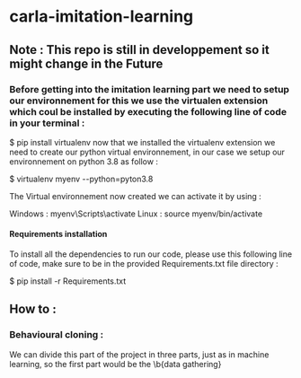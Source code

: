 # carla-imitation-learning
## Note : This repo is still in developpement so it might change in the Future
### Before getting into the imitation learning part we need to setup our environnement for this we use the virtualen extension which coul be installed by executing the following line of code in your terminal :
$ pip install virtualenv
now that we installed the virtualenv extension we need to create our python virtual environnement, in our case we setup our environnement on python 3.8 as follow :

$ virtualenv myenv --python=pyton3.8

The Virtual environnement now created we can activate it by using :

Windows : myenv\Scripts\activate
Linux : source myenv/bin/activate

#### Requirements installation
To install all the dependencies to run our code, please use this following line of code, make sure to be in the provided Requirements.txt file directory :

$ pip install -r Requirements.txt

## How to :
### Behavioural cloning :

We can divide this part of the project in three parts, just as in machine learning, so the first part would be the \b{data gathering}

